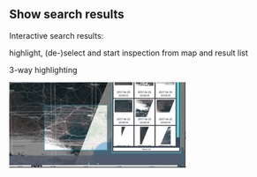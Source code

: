 ##  Show search results

Interactive search results:

highlight, (de-)select and start inspection from map and result list

3-way highlighting

![highlight](resources/highlight.gif)
